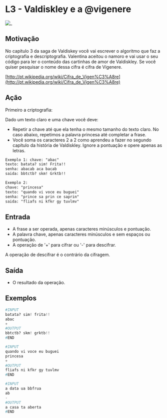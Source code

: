 # L3 - Valdiskley e a @vigenere

![_](https://raw.githubusercontent.com/qxcodefup/arcade/master/base/vigenere/cover.jpg)

## Motivação

No capítulo 3 da saga de Valdiskey você vai escrever o algoritmo que faz a criptografia e descriptografia. Valentina aceitou o namoro e vai usar o seu código para ler o conteúdo das cartinhas de amor de Valdiskley. Se você quiser pesquisar o nome dessa cifra é cifra de Vigenere.

[http://pt.wikipedia.org/wiki/Cifra_de_Vigen%C3%A8re](http://pt.wikipedia.org/wiki/Cifra_de_Vigen%C3%A8re)

## Ação

Primeiro a criptografia:

Dado um texto claro e uma chave você deve:

- Repetir a chave até que ela tenha o mesmo tamanho do texto claro. No caso abaixo, repetimos a palavra princesa até completar a frase.  
- Você soma os caracteres 2 a 2 como aprendeu a fazer no segundo capítulo da história de Valdiskley. Ignore a pontuação e opere apenas as letras.

```txt
Exemplo 1: chave: "abac"  
texto: batata? sim! Frita!!  
senha: abacab aca bacab  
saida: bbtctb? skm! Grktb!!

Exemplo 2:  
chave: "princesa"  
texto: "quando vi voce eu buguei"  
senha: "prince sa prin ce saprin"  
saida: "fliafs ni kfkr gy tuvlmv"
```

## Entrada

- A frase a ser operada, apenas caracteres minúsculos e pontuação.
- A palavra chave, apenas caracteres minúsculos e sem espaços ou pontuação.
- A operação de '+' para cifrar ou '-' para descifrar.

A operação de descifrar é o contrário da cifragem.

## Saída

- O resultado da operação.

## Exemplos

``` py
#INPUT
batata? sim! frita!!
abac
+
#OUTPUT
bbtctb? skm! grktb!!
#END

#INPUT
quando vi voce eu buguei
princesa
+
#OUTPUT
fliafs ni kfkr gy tuvlmv
#END

#INPUT
a data ua bbfrua
ab
-
#OUTPUT
a casa ta aberta
#END
```
